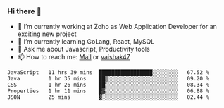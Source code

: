 ### Hi there 👋

- 🔭 I’m currently working at Zoho as Web Application Developer for an exciting new project
- 🌱 I’m currently learning GoLang, React, MySQL
- 💬 Ask me about Javascript, Productivity tools 
- 📫 How to reach me: [Mail](mailto:kvaishak007@gmail.com) or [vaishak47](https://twitter.com/vaishak47)

<!--START_SECTION:waka-->
```text
JavaScript   11 hrs 39 mins  █████████████████░░░░░░░░   67.52 % 
Java         1 hr 35 mins    ██▒░░░░░░░░░░░░░░░░░░░░░░   09.20 % 
CSS          1 hr 26 mins    ██░░░░░░░░░░░░░░░░░░░░░░░   08.34 % 
Properties   1 hr 11 mins    █▓░░░░░░░░░░░░░░░░░░░░░░░   06.88 % 
JSON         25 mins         ▓░░░░░░░░░░░░░░░░░░░░░░░░   02.44 % 
```
<!--END_SECTION:waka-->
